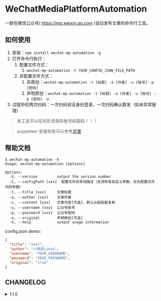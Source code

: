 # WeChatMediaPlatformAutomation

一款在微信公众号( https://mp.weixin.qq.com )自动发布文章的命令行工具。

## 如何使用

1. 安装：`npm install wechat-mp-automation -g `
2. 打开命令行执行：
   1. 配置文件方式：
      1. `wechat-mp-automation -C YOUR_CONFIG_JSON_FILE_PATH`
   2. 非配置文件方式：
      1. 非原创：`wechat-mp-automation -t [标题] -a [作者] -u [账号] -p [密码]`
      2. 声明原创：`wechat-mp-automation -t [标题] -a [作者] -u [账号] -p [密码] -o`
3. 过程中的两次扫码：一次扫码验证身份登录，一次扫码确认群发（如未异常报错）

> 本工具不以任何形式保存账号和密码！！！

> puppeteer 安装失败可以参考[这里](https://github.com/cnpm/cnpmjs.org/issues/1246#issuecomment-359148058)

## 帮助文档

```git
$ wechat-mp-automation -h
Usage: wechat-mp-automation [options]

Options:
  -V, --version         output the version number
  -C, --configPath [xxx]  配置文件的本地路径（支持所有自定义参数，优先配置文件内的参数）
  -t, --title [xxx]     文章标题
  -a, --author [xxx]    文章作者
  -c, --content [xxx]   文章内容[可选]，默认从粘贴板复制
  -u, --username [xxx]  公众号账号
  -p, --password [xxx]  公众号密码
  -o, --original        声明原创[可选]
  -h, --help            output usage information
```

config.json demo:
```json
{
  "title": "test",
  "author": "小铁匠Linus",
  "username": "YOUR_USERNAME",
  "password": "YOUR_PASSWORD",
  "original": "true"
}
```

## CHANGELOG

<details>
<summary>1.1.0</summary>
</br>
<p>1. 支持使用 JSON 格式的本地配置文件作为参数，避免命令行泄漏关键信息</p>
<p>2. 支持在发布过程中展示文章内容</p>

## Demo

1.自动发布成功的流程示例

![CorrectResult.png](https://i.loli.net/2019/07/23/5d371a7398b4141770.png)

2.发布失败流程及失败原因

![error_progress.png](https://i.loli.net/2019/07/23/5d371a73c0f5f58172.png)

![ErrorResult.png](https://i.loli.net/2019/07/23/5d37086e81ff423521.png)

## TODO

1. 通过指定特定文件来上传文章内容
2. 文章发布前的设置可进行自定义

## Issues

[意见与建议](https://github.com/LinusLing/WeChatMediaPlatformAutomation/issues/new)

## 赞赏

<div style="float:left;border:solid 1px 000;margin:2px;"><img src="https://i.loli.net/2019/07/23/5d370dca1cf1911283.jpg"  width="300" height="450" ></div>
<div style="float:left;border:solid 1px 000;margin:2px;"><img src="https://i.loli.net/2019/07/23/5d370dcd23ed242202.jpg" width="300" height="450" ></div>
